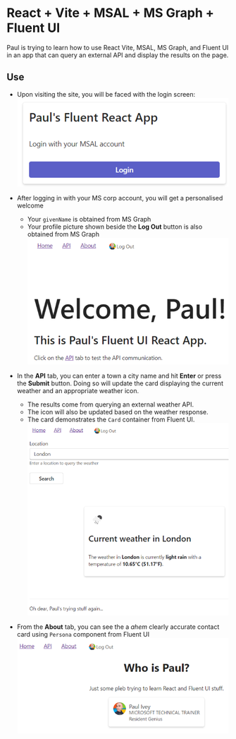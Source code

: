 # React + Vite + MSAL + MS Graph + Fluent UI
Paul is trying to learn how to use React Vite, MSAL, MS Graph, and Fluent UI in an app that can query an external API and display the results on the page.

## Use
- Upon visiting the site, you will be faced with the login screen:   
![MSAL login prompt](public/login.png)   

- After logging in with your MS corp account, you will get a personalised welcome
    - Your `givenName` is obtained from MS Graph
    - Your profile picture shown beside the **Log Out** button is also obtained from MS Graph   
![Home page screenshot](public/home.png)   

- In the **API** tab, you can enter a town a city name and hit **Enter** or press the **Submit** button. Doing so will update the card displaying the current weather and an appropriate weather icon.
    - The results come from querying an external weather API.
    - The icon will also be updated based on the weather response.
    - The card demonstrates the `Card` container from Fluent UI.   
![API tab screenshot](public/api.png)   

- From the **About** tab, you can see the a *ahem* clearly accurate contact card using `Persona` component from Fluent UI   
![About tab screenshot](public/about.png)